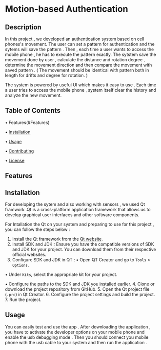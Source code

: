 # Motion-based Authentication

## Description
In this project , we developed an authentication system based on cell phones's movement.
The user can set a pattern for authentication and the sytems will save the pattern . Then , each time a user wants to access the mobile phone , he has to execute the pattern exactly.
The sytstem save the movement done by user , calculate the distance and rotation degree , determine the movement direction  and then compare the movement with saved pattern . ( The movement should be identical with pattern both in length for drifts and degree for rotation. )

The system is powered by useful UI which makes it easy to use . Each time a user tries to access the mobile phone , system  itself clear the history and analyze the new movement.


## Table of Contents
•  Features(#Features)

•  [Installation](#installation)

•  [Usage](#usage)

•  [Contributing](#contributing)

•  [License](#license)


## Features

## Installation
For developing the sytem and also working with sensors , we used Qt framwork .Qt is a cross-platform application framework that allows us to develop graphical user interfaces and other software components.

For Intallation the Qt on your system and preparing to use for this project , you can follow the steps below :

1. Install the Qt framework from the [Qt website](https://www.qt.io/download).
2. Install SDK and JDK : Ensure you have the compatible versions of SDK and JDK for your project. You can download them from their respective official websites.
3. Configure SDK and JDK in QT :
•  Open QT Creator and go to `Tools` > `Options`.

•  Under `Kits`, select the appropriate kit for your project.

•  Configure the paths to the SDK and JDK you installed earlier.
4. Clone or download the project repository from GitHub.
5. Open the Qt project file (`.pro`) in Qt Creator.
6. Configure the project settings and build the project.
7. Run the project.



## Usage
You can easily test and use the app . After downloading the application , you have to activate the developer options on your mobile phone and enable the usb debugging mode . 
Then you should connect you mobile phone with the usb cable to your system and then run the application . 
